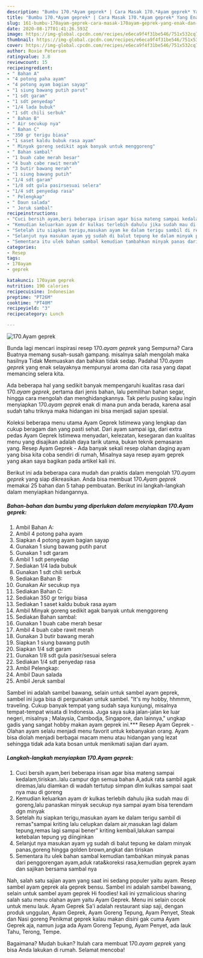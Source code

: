 ```yaml
---
description: "Bumbu 170.*Ayam geprek* | Cara Masak 170.*Ayam geprek* Yang Enak Dan Lezat"
title: "Bumbu 170.*Ayam geprek* | Cara Masak 170.*Ayam geprek* Yang Enak Dan Lezat"
slug: 161-bumbu-170ayam-geprek-cara-masak-170ayam-geprek-yang-enak-dan-lezat
date: 2020-08-17T01:41:26.593Z
image: https://img-global.cpcdn.com/recipes/e6eca9f4f31be546/751x532cq70/170ayam-geprek-foto-resep-utama.jpg
thumbnail: https://img-global.cpcdn.com/recipes/e6eca9f4f31be546/751x532cq70/170ayam-geprek-foto-resep-utama.jpg
cover: https://img-global.cpcdn.com/recipes/e6eca9f4f31be546/751x532cq70/170ayam-geprek-foto-resep-utama.jpg
author: Roxie Peterson
ratingvalue: 3.8
reviewcount: 15
recipeingredient:
- " Bahan A"
- "4 potong paha ayam"
- "4 potong ayam bagian sayap"
- "1 siung bawang putih parut"
- "1 sdt garam"
- "1 sdt penyedap"
- "1/4 lada bubuk"
- "1 sdt chili serbuk"
- " Bahan B"
- " Air secukup nya"
- " Bahan C"
- "350 gr terigu biasa"
- "1 saset kaldu bubuk rasa ayam"
- " Minyak goreng sedikit agak banyak untuk menggoreng"
- " Bahan sambal"
- "1 buah cabe merah besar"
- "4 buah cabe rawit merah"
- "3 butir bawang merah"
- "1 siung bawang putih"
- "1/4 sdt garam"
- "1/8 sdt gula pasirsesuai selera"
- "1/4 sdt penyedap rasa"
- " Pelengkap"
- " Daun salada"
- " Jeruk sambal"
recipeinstructions:
- "Cuci bersih ayam,beri beberapa irisan agar bisa mateng sampai kedalam,tiriskan..lalu campur dgn semua bahan A,aduk rata sambil agak diremas,lalu diamkan di wadah tertutup simpan dlm kulkas sampai saat nya mau di goreng"
- "Kemudian keluarkan ayam dr kulkas terlebih dahulu jika sudah mau di goreng,lalu panaskan minyak secukup nya sampai ayam bisa terendam dgn minyak"
- "Setelah itu siapkan terigu,masukan ayam ke dalam terigu sambil di remas&#34;sampai kriting lalu celupkan dalam air,masukan lagi dalam tepung,remas lagi sampai bener&#34; kriting kembali,lalukan sampai ketebalan tepung yg diinginkan"
- "Selanjut nya masukan ayam yg sudah di balut tepung ke dalam minyak panas,goreng hingga golden brown,angkat dan tiriskan"
- "Sementara itu ulek bahan sambal kemudian tambahkan minyak panas dari penggorengan ayam,aduk rata&amp;koreksi rasa,kemudian geprek ayam dan sajikan bersama sambal nya"
categories:
- Resep
tags:
- 170ayam
- geprek

katakunci: 170ayam geprek 
nutrition: 190 calories
recipecuisine: Indonesian
preptime: "PT26M"
cooktime: "PT40M"
recipeyield: "3"
recipecategory: Lunch

---
```



![170.*Ayam geprek*](https://img-global.cpcdn.com/recipes/e6eca9f4f31be546/751x532cq70/170ayam-geprek-foto-resep-utama.jpg)

Bunda lagi mencari inspirasi resep 170.*ayam geprek* yang Sempurna? Cara Buatnya memang susah-susah gampang. misalnya salah mengolah maka hasilnya Tidak Memuaskan dan bahkan tidak sedap. Padahal 170.*ayam geprek* yang enak selayaknya mempunyai aroma dan cita rasa yang dapat memancing selera kita.

Ada beberapa hal yang sedikit banyak mempengaruhi kualitas rasa dari 170.*ayam geprek*, pertama dari jenis bahan, lalu pemilihan bahan segar, hingga cara mengolah dan menghidangkannya. Tak perlu pusing kalau ingin menyiapkan 170.*ayam geprek* enak di mana pun anda berada, karena asal sudah tahu triknya maka hidangan ini bisa menjadi sajian spesial.

Koleksi beberapa menu utama Ayam Geprek Istimewa yang lengkap dan cukup beragam dan yang pasti sehat. Dari ayam sampai iga, dari extra pedas Ayam Geprek Istimewa menyadari, kelezatan, kesegaran dan kualitas menu yang disajikan adalah daya tarik utama, bukan teknik pemasaran yang. Resep Ayam Geprek - Ada banyak sekali resep olahan daging ayam yang bisa kita coba sendiri di rumah, Misalnya saya resep ayam geprek yang akan saya bagikan pada artikel kali ini.


Berikut ini ada beberapa cara mudah dan praktis dalam mengolah 170.*ayam geprek* yang siap dikreasikan. Anda bisa membuat 170.*Ayam geprek* memakai 25 bahan dan 5 tahap pembuatan. Berikut ini langkah-langkah dalam menyiapkan hidangannya.

<!--inarticleads1-->

##### Bahan-bahan dan bumbu yang diperlukan dalam menyiapkan 170.*Ayam geprek*:

1. Ambil  Bahan A:
1. Ambil 4 potong paha ayam
1. Siapkan 4 potong ayam bagian sayap
1. Gunakan 1 siung bawang putih parut
1. Gunakan 1 sdt garam
1. Ambil 1 sdt penyedap
1. Sediakan 1/4 lada bubuk
1. Gunakan 1 sdt chili serbuk
1. Sediakan  Bahan B:
1. Gunakan  Air secukup nya
1. Sediakan  Bahan C:
1. Sediakan 350 gr terigu biasa
1. Sediakan 1 saset kaldu bubuk rasa ayam
1. Ambil  Minyak goreng sedikit agak banyak untuk menggoreng
1. Sediakan  Bahan sambal:
1. Gunakan 1 buah cabe merah besar
1. Ambil 4 buah cabe rawit merah
1. Gunakan 3 butir bawang merah
1. Siapkan 1 siung bawang putih
1. Siapkan 1/4 sdt garam
1. Gunakan 1/8 sdt gula pasir/sesuai selera
1. Sediakan 1/4 sdt penyedap rasa
1. Ambil  Pelengkap:
1. Ambil  Daun salada
1. Ambil  Jeruk sambal


Sambel ini adalah sambel bawang, selain untuk sambel ayam geprek, sambel ini juga bisa di pergunakan untuk sambel. &#34;It&#39;s my hobby, hhmmm, traveling. Cukup banyak tempat yang sudah saya kunjungi, misalnya tempat-tempat wisata di Indonesia. Juga saya suka jalan-jalan ke luar negeri, misalnya ; Malaysia, Cambodja, Singapore, dan lainnya,&#34; ungkap gadis yang sangat hobby makan ayam geprek ini.*** Resep Ayam Geprek - Olahan ayam selalu menjadi menu favorit untuk kebanyakan orang. Ayam bisa diolah menjadi berbagai macam menu atau hidangan yang lezat sehingga tidak ada kata bosan untuk menikmati sajian dari ayam. 

<!--inarticleads2-->

##### Langkah-langkah menyiapkan 170.*Ayam geprek*:

1. Cuci bersih ayam,beri beberapa irisan agar bisa mateng sampai kedalam,tiriskan..lalu campur dgn semua bahan A,aduk rata sambil agak diremas,lalu diamkan di wadah tertutup simpan dlm kulkas sampai saat nya mau di goreng
1. Kemudian keluarkan ayam dr kulkas terlebih dahulu jika sudah mau di goreng,lalu panaskan minyak secukup nya sampai ayam bisa terendam dgn minyak
1. Setelah itu siapkan terigu,masukan ayam ke dalam terigu sambil di remas&#34;sampai kriting lalu celupkan dalam air,masukan lagi dalam tepung,remas lagi sampai bener&#34; kriting kembali,lalukan sampai ketebalan tepung yg diinginkan
1. Selanjut nya masukan ayam yg sudah di balut tepung ke dalam minyak panas,goreng hingga golden brown,angkat dan tiriskan
1. Sementara itu ulek bahan sambal kemudian tambahkan minyak panas dari penggorengan ayam,aduk rata&amp;koreksi rasa,kemudian geprek ayam dan sajikan bersama sambal nya


Nah, salah satu sajian ayam yang saat ini sedang populer yaitu ayam. Resep sambel ayam geprek ala geprek bensu. Sambel ini adalah sambel bawang, selain untuk sambel ayam geprek Hi foodies! kali ini yzmalicious sharing salah satu menu olahan ayam yaitu Ayam Geprek. Menu ini selain cocok untuk menu lauk. Ayam Geprek Sa&#39;i adalah restaurant siap saji, dengan produk unggulan, Ayam Geprek, Ayam Goreng Tepung, Ayam Penyet, Steak dan Nasi goreng Penikmat geprek kalau makan disini gak cuma Ayam Geprek aja, namun juga ada Ayam Goreng Tepung, Ayam Penyet, ada lauk Tahu, Terong, Tempe. 

Bagaimana? Mudah bukan? Itulah cara membuat 170.*ayam geprek* yang bisa Anda lakukan di rumah. Selamat mencoba!
